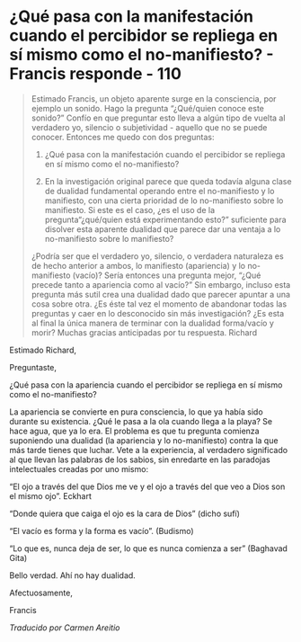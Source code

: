 # ¿Qué pasa con la manifestación cuando el percibidor se repliega en sí mismo como el no-manifiesto? - Francis responde - 110

>Estimado Francis, un objeto aparente surge en la consciencia, por ejemplo un sonido. Hago la pregunta “¿Qué/quien conoce este sonido?” Confío en que preguntar esto lleva a algún tipo de vuelta al verdadero yo, silencio o subjetividad - aquello que no se puede conocer. Entonces me quedo con dos preguntas:
>
>1. ¿Qué pasa con la manifestación cuando el percibidor se repliega en sí mismo como el no-manifiesto?
>
>2. En la investigación original parece que queda todavía alguna clase de dualidad fundamental operando entre el no-manifiesto y lo manifiesto, con una cierta prioridad de lo no-manifiesto sobre lo manifiesto. Si este es el caso, ¿es el uso de la pregunta“¿qué/quien está experimentando esto?” suficiente para disolver esta aparente dualidad que parece dar una ventaja a lo no-manifiesto sobre lo manifiesto?
>
>¿Podría ser que el verdadero yo, silencio, o verdadera naturaleza es de hecho anterior a ambos, lo manifiesto (apariencia) y lo no-manifiesto (vacío)? Sería entonces una pregunta mejor, “¿Qué precede tanto a apariencia como al vacío?” Sin embargo, incluso esta pregunta más sutil crea una dualidad dado que parecer apuntar a una cosa sobre otra. ¿Es éste tal vez el momento de abandonar todas las preguntas y caer en lo desconocido sin más investigación? ¿Es esta al final la única manera de terminar con la dualidad forma/vacío y morir? Muchas gracias anticipadas por tu respuesta. Richard

Estimado Richard,

Preguntaste,

¿Qué pasa con la apariencia cuando el percibidor se repliega en sí mismo como el no-manifiesto?

La apariencia se convierte en pura consciencia, lo que ya había sido durante su existencia. ¿Qué le pasa a la ola cuando llega a la playa? Se hace agua, que ya lo era. El problema es que tu pregunta comienza suponiendo una dualidad (la apariencia y lo no-manifiesto) contra la que más tarde tienes que luchar. Vete a la experiencia, al verdadero significado al que llevan las palabras de los sabios, sin enredarte en las paradojas intelectuales creadas por uno mismo:

“El ojo a través del que Dios me ve y el ojo a través del que veo a Dios son el mismo ojo”. Eckhart

“Donde quiera que caiga el ojo es la cara de Dios” (dicho sufí)

“El vacío es forma y la forma es vacío”. (Budismo)

“Lo que es, nunca deja de ser, lo que es nunca comienza a ser” (Baghavad Gita)

Bello verdad. Ahí no hay dualidad.

Afectuosamente,

Francis

_Traducido por Carmen Areitio_

